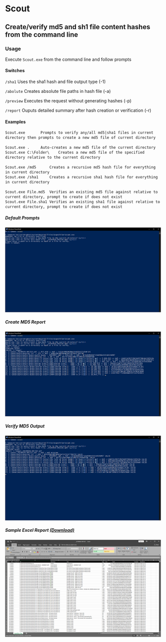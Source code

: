 # Scout

## Create/verify md5 and sh1 file content hashes from the command line

### Usage

Execute `Scout.exe` from the command line and follow prompts

#### Switches

`/sha1`	Uses the sha1 hash and file output type (-1)

`/abolute` Creates absolute file paths in hash file (-a)

`/preview` Executes the request without generating hashes (-p)

`/report` Ouputs detailed summary after hash creation or verification (-r)

#### Examples

```
Scout.exe		Prompts to verify any/all md5|sha1 files in current directory then prompts to create a new md5 file of current directory

Scout.exe .		Auto-creates a new md5 file of the current directory
Scout.exe C:\Folder\	Creates a new md5 file of the specified directory relative to the current directory

Scout.exe /md5		Creates a recursive md5 hash file for everything in current directory
Scout.exe /sha1		Creates a recursive sha1 hash file for everything in current directory

Scout.exe File.md5	Verifies an existing md5 file against relative to current directory, prompt to create if does not exist
Scout.exe File.sha1	Verifies an existing sha1 file against relative to current directory, prompt to create if does not exist
```

##### Default Prompts
![Start](./1-Start.png)

##### Create MD5 Report
![Create MD5](./2-Create.png)

##### Verify MD5 Output
![Verify MD5](./3-Verify.png)

##### Sample Excel Report [(Download)](./Report-Example.xlsx)
![Excel Report](./4-Report.png)
